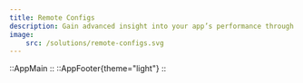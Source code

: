 ```yaml
---
title: Remote Configs
description: Gain advanced insight into your app’s performance through customisable reports and dashboards.
image: 
    src: /solutions/remote-configs.svg
---
```



::AppMain
::
::AppFooter{theme="light"}
::